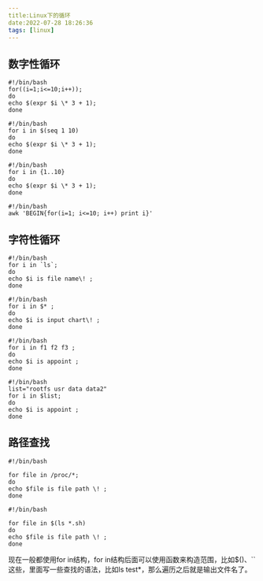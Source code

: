 ```yaml
---
title:Linux下的循环
date:2022-07-28 18:26:36
tags: [linux]
---
```


## 数字性循环

```shell
#!/bin/bash
for((i=1;i<=10;i++));
do
echo $(expr $i \* 3 + 1);
done
```
```shell
#!/bin/bash
for i in $(seq 1 10)
do
echo $(expr $i \* 3 + 1);
done
```

```shell
#!/bin/bash
for i in {1..10}
do
echo $(expr $i \* 3 + 1);
done
```

```shell
#!/bin/bash
awk 'BEGIN{for(i=1; i<=10; i++) print i}'
```

## 字符性循环
```shell
#!/bin/bash
for i in `ls`;
do
echo $i is file name\! ;
done
```
```shell
#!/bin/bash
for i in $* ;
do
echo $i is input chart\! ;
done
```


```shell
#!/bin/bash
for i in f1 f2 f3 ;
do
echo $i is appoint ;
done
```

```shell
#!/bin/bash
list="rootfs usr data data2"
for i in $list;
do
echo $i is appoint ;
done
```
## 路径查找
```shell
#!/bin/bash

for file in /proc/*;
do
echo $file is file path \! ;
done
```

```shell
#!/bin/bash

for file in $(ls *.sh)
do
echo $file is file path \! ;
done
```


现在一般都使用for in结构，for in结构后面可以使用函数来构造范围，比如$()、``这些，里面写一些查找的语法，比如ls test*，那么遍历之后就是输出文件名了。

